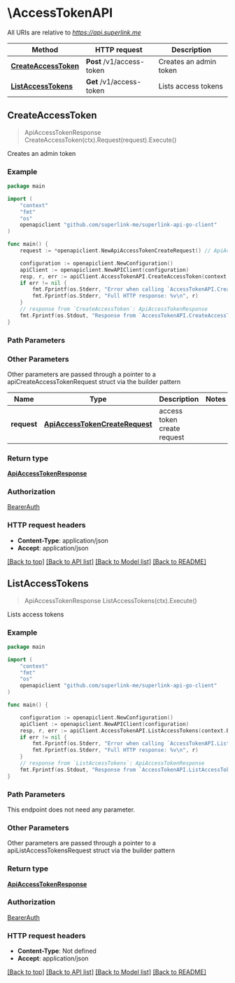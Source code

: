 # \AccessTokenAPI

All URIs are relative to *https://api.superlink.me*

Method | HTTP request | Description
------------- | ------------- | -------------
[**CreateAccessToken**](AccessTokenAPI.md#CreateAccessToken) | **Post** /v1/access-token | Creates an admin token
[**ListAccessTokens**](AccessTokenAPI.md#ListAccessTokens) | **Get** /v1/access-token | Lists access tokens



## CreateAccessToken

> ApiAccessTokenResponse CreateAccessToken(ctx).Request(request).Execute()

Creates an admin token



### Example

```go
package main

import (
    "context"
    "fmt"
    "os"
    openapiclient "github.com/superlink-me/superlink-api-go-client"
)

func main() {
    request := *openapiclient.NewApiAccessTokenCreateRequest() // ApiAccessTokenCreateRequest | access token create request

    configuration := openapiclient.NewConfiguration()
    apiClient := openapiclient.NewAPIClient(configuration)
    resp, r, err := apiClient.AccessTokenAPI.CreateAccessToken(context.Background()).Request(request).Execute()
    if err != nil {
        fmt.Fprintf(os.Stderr, "Error when calling `AccessTokenAPI.CreateAccessToken``: %v\n", err)
        fmt.Fprintf(os.Stderr, "Full HTTP response: %v\n", r)
    }
    // response from `CreateAccessToken`: ApiAccessTokenResponse
    fmt.Fprintf(os.Stdout, "Response from `AccessTokenAPI.CreateAccessToken`: %v\n", resp)
}
```

### Path Parameters



### Other Parameters

Other parameters are passed through a pointer to a apiCreateAccessTokenRequest struct via the builder pattern


Name | Type | Description  | Notes
------------- | ------------- | ------------- | -------------
 **request** | [**ApiAccessTokenCreateRequest**](ApiAccessTokenCreateRequest.md) | access token create request | 

### Return type

[**ApiAccessTokenResponse**](ApiAccessTokenResponse.md)

### Authorization

[BearerAuth](../README.md#BearerAuth)

### HTTP request headers

- **Content-Type**: application/json
- **Accept**: application/json

[[Back to top]](#) [[Back to API list]](../README.md#documentation-for-api-endpoints)
[[Back to Model list]](../README.md#documentation-for-models)
[[Back to README]](../README.md)


## ListAccessTokens

> ApiAccessTokenResponse ListAccessTokens(ctx).Execute()

Lists access tokens



### Example

```go
package main

import (
    "context"
    "fmt"
    "os"
    openapiclient "github.com/superlink-me/superlink-api-go-client"
)

func main() {

    configuration := openapiclient.NewConfiguration()
    apiClient := openapiclient.NewAPIClient(configuration)
    resp, r, err := apiClient.AccessTokenAPI.ListAccessTokens(context.Background()).Execute()
    if err != nil {
        fmt.Fprintf(os.Stderr, "Error when calling `AccessTokenAPI.ListAccessTokens``: %v\n", err)
        fmt.Fprintf(os.Stderr, "Full HTTP response: %v\n", r)
    }
    // response from `ListAccessTokens`: ApiAccessTokenResponse
    fmt.Fprintf(os.Stdout, "Response from `AccessTokenAPI.ListAccessTokens`: %v\n", resp)
}
```

### Path Parameters

This endpoint does not need any parameter.

### Other Parameters

Other parameters are passed through a pointer to a apiListAccessTokensRequest struct via the builder pattern


### Return type

[**ApiAccessTokenResponse**](ApiAccessTokenResponse.md)

### Authorization

[BearerAuth](../README.md#BearerAuth)

### HTTP request headers

- **Content-Type**: Not defined
- **Accept**: application/json

[[Back to top]](#) [[Back to API list]](../README.md#documentation-for-api-endpoints)
[[Back to Model list]](../README.md#documentation-for-models)
[[Back to README]](../README.md)

